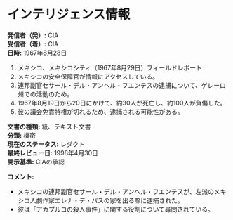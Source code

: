 # インテリジェンス情報

**発信者（発）:** CIA  
**受信者（着）:** CIA  
**日時:** 1967年8月28日  

1. メキシコ、メキシコシティ（1967年8月29日）フィールドレポート  
2. メキシコの安全保障官が情報にアクセスしている。  
3. 連邦副官セサール・デル・アンヘル・フエンテスの逮捕について、ゲレーロ州での活動のため。  
4. 1967年8月19日から20日にかけて、約30人が死亡し、約100人が負傷した。  
5. 彼の議会免責特権が切れるため、逮捕される可能性がある。  

**文書の種類:** 紙、テキスト文書  
**分類:** 機密  
**現在のステータス:** レダクト  
**最終レビュー日:** 1998年4月30日  
**開示基準:** CIAの承認  

**コメント:**  
- メキシコの連邦副官セサール・デル・アンヘル・フエンテスが、左派のメキシコ人劇作家エレナ・デ・パスの家を出る際に逮捕された。  
- 彼は「アカプルコの殺人事件」に関する役割について尋問されている。